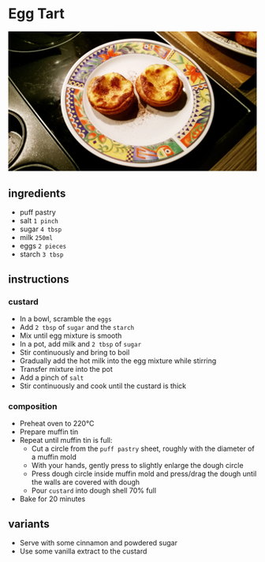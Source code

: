 # Egg Tart

![Photo](egg-tart.jpg)

## ingredients

- puff pastry
- salt `1 pinch`
- sugar `4 tbsp`
- milk `250ml`
- eggs `2 pieces`
- starch `3 tbsp`

## instructions

### custard

- In a bowl, scramble the `eggs`
- Add `2 tbsp` of `sugar` and the `starch`
- Mix until egg mixture is smooth
- In a pot, add milk and `2 tbsp` of `sugar`
- Stir continuously and bring to boil
- Gradually add the hot milk into the egg mixture while stirring
- Transfer mixture into the pot
- Add a pinch of `salt`
- Stir continuously and cook until the custard is thick

### composition

- Preheat oven to 220°C
- Prepare muffin tin
- Repeat until muffin tin is full:
	- Cut a circle from the `puff pastry` sheet, roughly with the diameter of a muffin mold
	- With your hands, gently press to slightly enlarge the dough circle
	- Press dough circle inside muffin mold and press/drag the dough until the walls are covered with dough
	- Pour `custard` into dough shell 70% full
- Bake for 20 minutes

## variants

- Serve with some cinnamon and powdered sugar
- Use some vanilla extract to the custard

